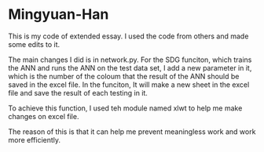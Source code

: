 # Mingyuan-Han
This is my code of extended essay. I used the code from others and made some edits to it.

The main changes I did is in network.py. For the SDG funciton, which trains the ANN and runs the ANN on the test data set, I add a new parameter in it, which is the number of the coloum that the result of the ANN should be saved in the excel file. In the funciton, It will make a new sheet in the excel file and save the result of each testing in it.

To achieve this function, I used teh module named xlwt to help me make changes on excel file.

The reason of this is that it can help me prevent meaningless work and work more efficiently.


